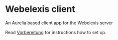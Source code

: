 # Webelexis client

An Aurelia based client app for the Webelexis server

Read [Vorbereitung](vorbereitung.md) for instructions how to set up. 
